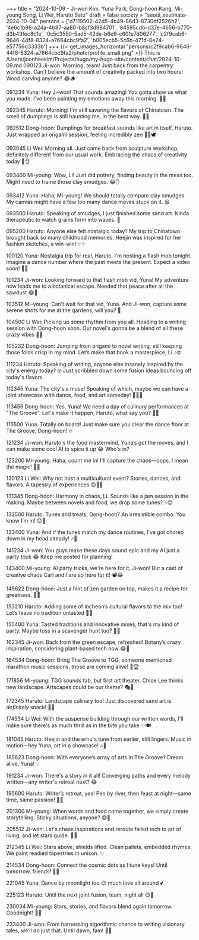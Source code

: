 +++
title = "2024-10-09 - Ji-won Kim, Yuna Park, Dong-hoon Kang, Mi-young Song, Li Wei, Haruto Sato"
draft = false
society = "seoul_soulmate-2024-10-04"
persons = ['d7119502-42d5-4b49-86d3-8730df2526b2', '4e6c1b96-a24a-4b87-aa80-b8cf3d984701', '84595cdb-d37e-4656-b770-d3b43fec8c1e', '0c5c3550-5ad5-42de-b6e9-c601e7d06277', 'c2f9cab6-9646-44f8-8324-a7664cbc9fa2', 'b005ecb5-5c6b-471d-8e24-e57756d3333b']
+++
{{< get_images_horizontal "persons/c2f9cab6-9646-44f8-8324-a7664cbc9fa2/photo/profile_small.png" >}}
This is /Users/joonheekim/Projects/hugo/my-hugo-site/content/chat/2024-10-09.md
090123 Ji-won: Morning, team! Just back from the carpentry workshop. Can't believe the amount of creativity packed into two hours! Wood carving anyone? 😂🪵

091234 Yuna: Hey Ji-won! That sounds amazing! You gotta show us what you made. I've been painting my emotions away this morning. 🎨💃

092345 Haruto: Morning! I'm still savoring the flavors of Chinatown. The smell of dumplings is still haunting me, in the best way. 🍜😋

092512 Dong-hoon: Dumplings for breakfast sounds like art in itself, Haruto. Just wrapped an origami session, feeling incredibly zen 🧘‍♂️🕊️

093045 Li Wei: Morning all. Just came back from sculpture workshop, definitely different from our usual work. Embracing the chaos of creativity today 🎨👌

093400 Mi-young: Wow, Li! Just did pottery, finding beauty in the mess too. Might need to frame those clay smudges. 😂✋

093412 Yuna: Haha, Mi-young! We should totally compare clay smudges. My canvas might have a few too many dance moves stuck on it. 😆

093500 Haruto: Speaking of smudges, I just finished some sand art. Kinda therapeutic to watch grains form into waves. 🌊

095200 Haruto: Anyone else felt nostalgic today? My trip to Chinatown brought back so many childhood memories. Heejin was inspired for her fashion sketches, a win-win! ✨✨

100120 Yuna: Nostalgia trip for real, Haruto. I'm hosting a flash mob tonight. Imagine a dance number where the past meets the present. Expect a video soon! 🎥💃

101234 Ji-won: Looking forward to that flash mob vid, Yuna! My adventure now leads me to a botanical escape. Needed that peace after all the sawdust 😂🌿

103512 Mi-young: Can’t wait for that vid, Yuna. And Ji-won, capture some serene shots for me at the gardens, will you? 🌺

104500 Li Wei: Picking up some rhythm from you all. Heading to a writing session with Dong-hoon soon. Our novel's gonna be a blend of all these crazy vibes 📖🧠

105232 Dong-hoon: Jumping from origami to novel writing, still keeping those folds crisp in my mind. Let’s make that book a masterpiece, Li 🎶🤓

111234 Haruto: Speaking of writing, anyone else insanely inspired by the city's energy today? 🤓 Just scribbled down some fusion ideas bouncing off today's flavors.

112345 Yuna: The city's a muse! Speaking of which, maybe we can have a joint showcase with dance, food, and art someday! 🍜💃🎨

113456 Dong-hoon: Yes, Yuna! We need a day of culinary performances at "The Groove". Let's make it happen, Haruto, what say you? 🍲🎸

115500 Yuna: Totally on board! Just make sure you clear the dance floor at The Groove, Dong-hoon! 🔥

121234 Ji-won: Haruto's the food mastermind, Yuna’s got the moves, and I can make some cool AI to spice it up 😂 Who's in?

123200 Mi-young: Haha, count me in! I'll capture the chaos—oops, I mean the magic! 📸✨

130123 Li Wei: Why not host a multicultural event? Stories, dances, and flavors. A tapestry of experiences 😊🍜🕺

131345 Dong-hoon: Harmony in chaos, Li. Sounds like a jam session in the making. Maybe between novels and food, we drop some tunes? 🎶😊

132500 Haruto: Tunes and treats, Dong-hoon? An irresistible combo. You know I’m in! 😊🍱

133400 Yuna: And if the tunes match my dance routines, I've got choreo down in my head already! 🎶💃

141234 Ji-won: You guys make these days sound epic and my AI just a party trick 😂 Keep me posted for planning!

143400 Mi-young: AI party tricks, we're here for it, Ji-won! But a cast of creative chaos Carl and I are so here for it! 📽️😂

145622 Dong-hoon: Just a hint of zen garden on top, makes it a recipe for greatness. 🍃✨

153210 Haruto: Adding some of Incheon’s cultural flavors to the mix too! Let’s leave no tradition untasted 🍜🥟

155400 Yuna: Tasted traditions and innovative mixes, that's my kind of party. Maybe toss in a scavenger hunt too? 🕵️‍♀️

162345 Ji-won: Back from the green escape, refreshed! Botany’s crazy inspiration, considering plant-based tech now 😂🌱

164534 Dong-hoon: Bring The Groove to TGG, someone mentioned marathon music sessions, those are coming alive! 🎷🏆

171856 Mi-young: TGG sounds fab, but first art theater. Chloe Lee thinks new landscape. Artscapes could be our theme? 🎭🎨

172345 Haruto: Landscape culinary too! Just discovered sand art is *definitely* snack! 🌊😂

174534 Li Wei: With the suspense building through our written words, I'll make sure there's as much thrill as in the bite you take ✨🍽️

181045 Haruto: Heejin and the erhu's tune from earlier, still lingers. Music in motion—hey Yuna, art in a showcase! 🎶💃

185623 Dong-hoon: With everyone’s array of arts in The Groove? Dream alive, Yuna! 💡

191234 Ji-won: There's a story in it all! Converging paths and every melody written—any writer's retreat next? 😂

195600 Haruto: Writer’s retreat, yes! Pen by river, then feast at night—same time, same passion! 🍜✨

201300 Mi-young: When words and food come together, we simply create storytelling. Sticky situations, anyone? 😄📜

205512 Ji-won: Let's chase inspirations and reroute failed tech to art of living, and let stars guide. 🌌✨

212345 Li Wei: Stars above, shields lifted. Clean pallets, embedded rhymes. We paint readied tapestries in unison. ✨

214534 Dong-hoon: Connect the cosmic dots as I tune keys! Until tomorrow, friends! 🌙🎶

221045 Yuna: Dance by moonlight too 😉 much love all around 💕

225123 Haruto: Until the next joint fusion, team, night all 😊🌙

230034 Mi-young: Stars, stories, and flavors blend again tomorrow. Goodnight! 🌟💫

233400 Ji-won: From harnessing algorithmic chance to writing visionary tales, we’ll do just that. Until dawn, fam! 🌌✨
